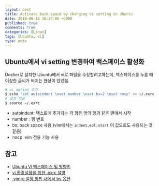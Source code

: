 ```yaml
---
layout: post
title: Activate back-space by changing vi setting on Ubuntu
date: 2018-06-16 16:27:06 +0900
published: true
comments: true
categories: [Linux]
tags: [Ubuntu, vi]
type: note
---
```


## Ubuntu에서 vi setting 변경하여 백스페이스 활성화
Docker로 설치한 Ubuntu에서 vi로 파일을 수정할려고하는데, 
백스페이스를 누를 때 이상한 글씨가 써지는 현상이 있었음. 

```sh 
# vi option 추가
$ echo "set autoindent \nset number \nset bs=2 \nset nocp" >> ~/.exrc
# 설정 적용
$ source ~/.exrc
```

- autoindent: 텍스트에 추가되는 각 행은 앞의 행과 같은 열에서 시작 
- number : 행 번호
- bs: back space 사용 (vim에서는 `indent,eol,start` 이 값으로도 사용되는 것 같음)
- nocp: vim 전용 기능 사용

## 참고
- [Ubuntu Vi 백스페이스 및 방향키](https://19bantedkoo.blogspot.com/2014/07/ubuntu-vi.html)
- [vi 환경설정을 위한 .exrc 설명](https://devkk.tistory.com/181)
- [.vimrc 설정 방법 내에서 bs 옵션](https://github.com/johngrib/simple_vim_guide/blob/master/md/vimrc.md#backspace-bs)